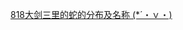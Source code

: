 [818大剑三里的蛇的分布及名称 (*&#x00B4;&#x30FB;ｖ&#x30FB;)](http://tieba.baidu.com/p/2784122157?see_lz=1&pn=)   
